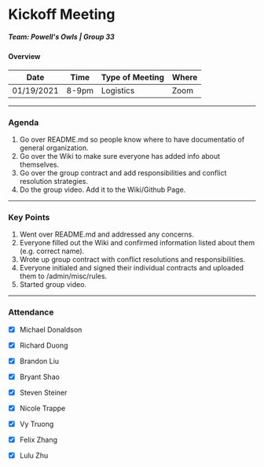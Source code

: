 # Kickoff Meeting
##### Team: Powell's Owls | Group 33
#### Overview
| Date       | Time      | Type of Meeting   | Where   |
| ---------- | --------- | ----------------- | ------- |
| 01/19/2021 | 8-9pm | Logistics         | Zoom    |

---

### Agenda
1. Go over README.md so people know where to have documentatio of general organization.
2. Go over the Wiki to make sure everyone has added info about themselves.
3. Go over the group contract and add responsibilities and conflict resolution strategies.
4. Do the group video. Add it to the Wiki/Github Page.

---

### Key Points
1. Went over README.md and addressed any concerns.
2. Everyone filled out the Wiki and confirmed information listed about them (e.g. correct name).
3. Wrote up group contract with conflict resolutions and responsibilities.
4. Everyone initialed and signed their individual contracts and uploaded them to /admin/misc/rules.
5. Started group video.

---

### Attendance
- [x] Michael Donaldson
- [x] Richard Duong
- [x] Brandon Liu
- [x] Bryant Shao
- [x] Steven Steiner
- [x] Nicole Trappe
- [x] Vy Truong
- [x] Felix Zhang
- [x] Lulu Zhu

